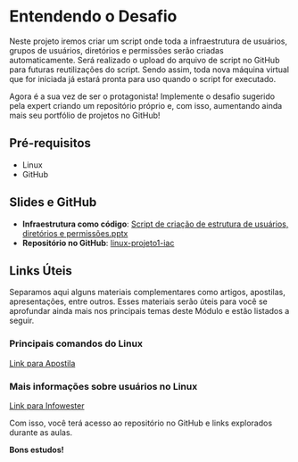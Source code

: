 # Entendendo o Desafio

Neste projeto iremos criar um script onde toda a infraestrutura de usuários, grupos de usuários, diretórios e permissões serão criadas automaticamente. Será realizado o upload do arquivo de script no GitHub para futuras reutilizações do script. Sendo assim, toda nova máquina virtual que for iniciada já estará pronta para uso quando o script for executado.

Agora é a sua vez de ser o protagonista! Implemente o desafio sugerido pela expert criando um repositório próprio e, com isso, aumentando ainda mais seu portfólio de projetos no GitHub!

## Pré-requisitos
- Linux
- GitHub

## Slides e GitHub
- **Infraestrutura como código**: [Script de criação de estrutura de usuários, diretórios e permissões.pptx](https://hermes.dio.me/files/assets/8a9e29dc-3ae5-416a-bbe6-264c3948b101.pptx)
- **Repositório no GitHub**: [linux-projeto1-iac](https://github.com/denilsonbonatti/linux-projeto1-iac)

## Links Úteis
Separamos aqui alguns materiais complementares como artigos, apostilas, apresentações, entre outros. Esses materiais serão úteis para você se aprofundar ainda mais nos principais temas deste Módulo e estão listados a seguir.

### Principais comandos do Linux
[Link para Apostila](https://www.linux.ime.usp.br/~albasalo/Apostila/apostila.pdf)

### Mais informações sobre usuários no Linux
[Link para Infowester](https://www.infowester.com/usuarioslinux.php)

Com isso, você terá acesso ao repositório no GitHub e links explorados durante as aulas.

**Bons estudos!**

